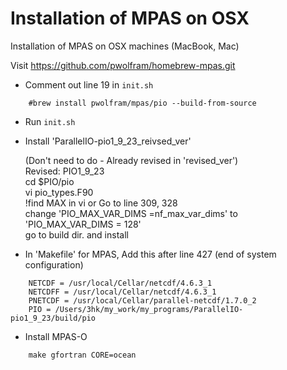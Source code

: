 # Installation of MPAS on OSX

Installation of MPAS on OSX machines (MacBook, Mac)

Visit https://github.com/pwolfram/homebrew-mpas.git 

- Comment out line 19 in `init.sh`
```
    #brew install pwolfram/mpas/pio --build-from-source
```
    
- Run `init.sh`

- Install 'ParallelIO-pio1_9_23_reivsed_ver'

  (Don't need to do - Already revised in 'revised_ver')\
  Revised: PIO1_9_23\
    cd $PIO/pio\
    vi pio_types.F90\
    !find MAX in vi    or Go to line 309, 328\
    change 'PIO_MAX_VAR_DIMS =nf_max_var_dims' to 'PIO_MAX_VAR_DIMS = 128'\
    go to build dir. and install


- In 'Makefile' for MPAS, Add this after line 427 (end of system configuration)
```
    NETCDF = /usr/local/Cellar/netcdf/4.6.3_1
    NETCDFF = /usr/local/Cellar/netcdf/4.6.3_1
    PNETCDF = /usr/local/Cellar/parallel-netcdf/1.7.0_2
    PIO = /Users/3hk/my_work/my_programs/ParallelIO-pio1_9_23/build/pio
```
- Install MPAS-O
```
    make gfortran CORE=ocean 
```

